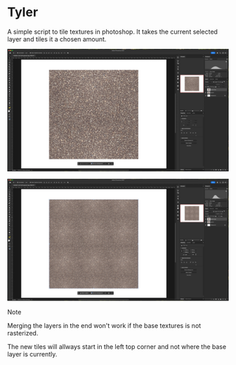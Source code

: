 # Tyler  

A simple script to tile textures in photoshop. It takes the current selected layer and tiles it a chosen amount. 

![Base texture](https://github.com/sms-cx/Tyler/blob/main/examples/1.jpeg)

![Tiled texture](https://github.com/sms-cx/Tyler/blob/main/examples/2.jpeg)


> [!Note]
>
> Merging the layers in the end won't work if the base textures is not rasterized.  
>
> The new tiles will allways start in the left top corner and not where the base layer is currently.
